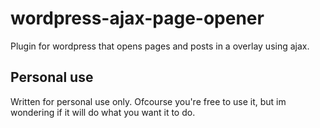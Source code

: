 wordpress-ajax-page-opener
==========================

Plugin for wordpress that opens pages and posts in a overlay using ajax.

Personal use
------------
Written for personal use only. Ofcourse you're free to use it, but im wondering if it will do what you want it to do.
